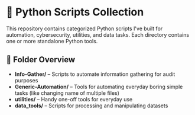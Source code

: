 # 🐍 Python Scripts Collection

This repository contains categorized Python scripts I've built for automation, cybersecurity, utilities, and data tasks. Each directory contains one or more standalone Python tools.

## 📁 Folder Overview

- **Info-Gather/** – Scripts to automate information gathering for audit purposes
- **Generic-Automation/** – Tools for automating everyday boring simple tasks (like changing name of multiple files)
- **utilities/** – Handy one-off tools for everyday use
- **data_tools/** – Scripts for processing and manipulating datasets
